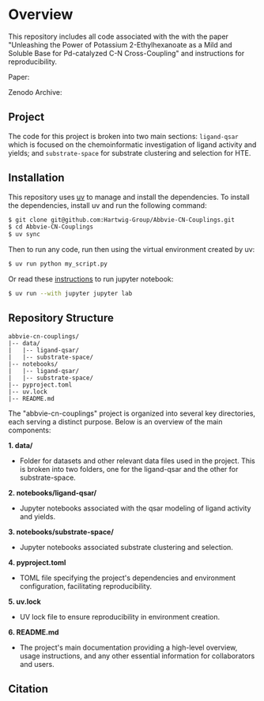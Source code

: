 # Overview 

This repository includes all code associated with the with the paper "Unleashing the Power of Potassium 2-Ethylhexanoate as a Mild and Soluble Base for Pd-catalyzed C-N Cross-Coupling" and instructions for reproducibility.

Paper: 

Zenodo Archive: 

## Project

The code for this project is broken into two main sections: `ligand-qsar` which is focused on the chemoinformatic investigation of ligand activity and yields; and `substrate-space` for substrate clustering and selection for HTE.

## Installation

This repository uses [uv](https://github.com/astral-sh/uv) to manage and install the dependencies. To install the dependencies, install uv and run the following command:

```bash
$ git clone git@github.com:Hartwig-Group/Abbvie-CN-Couplings.git
$ cd Abbvie-CN-Couplings
$ uv sync
```

Then to run any code, run then using the virtual environment created by uv:

```bash
$ uv run python my_script.py
```

Or read these [instructions](https://docs.astral.sh/uv/guides/integration/jupyter/) to run jupyter notebook:

```bash
$ uv run --with jupyter jupyter lab
```

## Repository Structure

```
abbvie-cn-couplings/
|-- data/
|   |-- ligand-qsar/
|   |-- substrate-space/
|-- notebooks/
|   |-- ligand-qsar/
|   |-- substrate-space/
|-- pyproject.toml
|-- uv.lock
|-- README.md
```
The "abbvie-cn-couplings" project is organized into several key directories, each serving a distinct purpose. Below is an overview of the main components:

**1. data/**
   - Folder for datasets and other relevant data files used in the project. This is broken into two folders, one for the ligand-qsar and the other for substrate-space.
   
**2. notebooks/ligand-qsar/**
   - Jupyter notebooks associated with the qsar modeling of ligand activity and yields.
     
**3. notebooks/substrate-space/**
  - Jupyter notebooks associated substrate clustering and selection.

**4. pyproject.toml**
   - TOML file specifying the project's dependencies and environment configuration, facilitating reproducibility.

**5. uv.lock**
   - UV lock file to ensure reproducibility in environment creation.

**6. README.md**
   - The project's main documentation providing a high-level overview, usage instructions, and any other essential information for collaborators and users.

## Citation 

